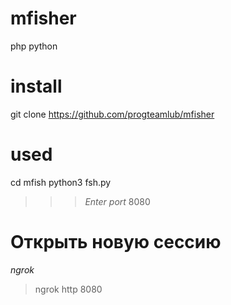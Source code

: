 # mfisher
php python
# install 
git clone https://github.com/progteamlub/mfisher
# used
cd mfish
python3 fsh.py
 >>> *Enter port* 8080
 # Открыть новую сессию
 *ngrok*
> ngrok http 8080
